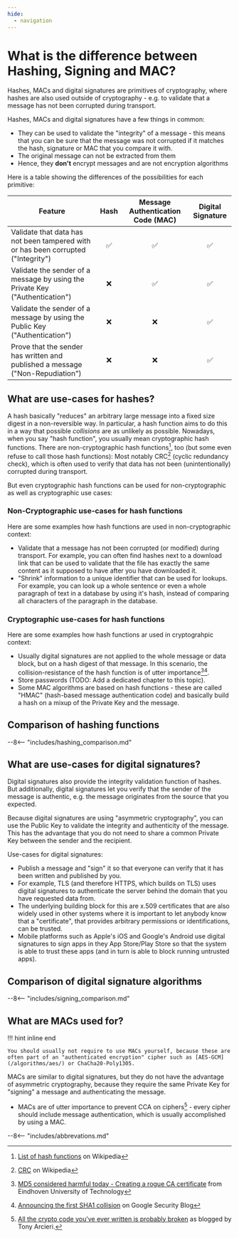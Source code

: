 ```yaml
---
hide:
  - navigation
---
```


# What is the difference between Hashing, Signing and MAC?

Hashes, MACs and digital signatures are primitives of cryptography, where hashes are also used outside of cryptography - e.g. to validate that a message has not been corrupted during transport.

Hashes, MACs and digital signatures have a few things in common:

- They can be used to validate the "integrity" of a message - this means that you can be sure that the message was not corrupted if it matches the hash, signature or MAC that you compare it with.
- The original message can not be extracted from them
- Hence, they __don't__ encrypt messages and are not encryption algorithms

Here is a table showing the differences of the possibilities for each primitive:

|Feature|Hash|Message Authentication Code (MAC)|Digital Signature|
|-------|:--:|:---------------:|:-:|
|Validate that data has not been tampered with or has been corrupted ("Integrity")|✅|✅|✅|
|Validate the sender of a message by using the Private Key ("Authentication")|❌|✅|✅|
|Validate the sender of a message by using the Public Key ("Authentication")|❌|❌|✅|
|Prove that the sender has written and published a message ("Non-Repudiation")|❌|❌|✅|

## What are use-cases for hashes?

A hash basically "reduces" an arbitrary large message into a fixed size digest in a non-reversible way. In particular, a hash function aims to do this in a way that possible _collisions_ are as unlikely as possible. Nowadays, when you say "hash function", you usually mean cryptographic hash functions. There are non-cryptographic hash functions[^1], too (but some even refuse to call those hash functions): Most notably CRC[^2] (cyclic redundancy check), which is often used to verify that data has not been (unintentionally) corrupted during transport.

But even cryptographic hash functions can be used for non-cryptographic as well as cryptographic use cases:

### Non-Cryptographic use-cases for hash functions

Here are some examples how hash functions are used in non-cryptographic context:

- Validate that a message has not been corrupted (or modified) during transport. For example, you can often find hashes next to a download link that can be used to validate that the file has exactly the same content as it supposed to have after you have downloaded it.
- "Shrink" information to a unique identifier that can be used for lookups. For example, you can look up a whole sentence or even a whole paragraph of text in a database by using it's hash, instead of comparing all characters of the paragraph in the database.

### Cryptographic use-cases for hash functions

Here are some examples how hash functions ar used in cryptograhpic context:

- Usually digital signatures are not applied to the whole message or data block, but on a hash digest of that message. In this scenario, the collision-resistance of the hash function is of utter importance[^3][^4].
- Store passwords (TODO: Add a dedicated chapter to this topic).
- Some MAC algorithms are based on hash functions - these are called "HMAC" (hash-based message authentication code) and basically build a hash on a mixup of the Private Key and the message.

## Comparison of hashing functions

--8<-- "includes/hashing_comparison.md"

## What are use-cases for digital signatures?

Digital signatures also provide the integrity validation function of hashes. But additionally, digital signatures let you verify that the sender of the message is authentic, e.g. the message originates from the source that you expected.

Because digital signatures are using "asymmetric cryptography", you can use the Public Key to validate the integrity and authenticity of the message. This has the advantage that you do not need to share a common Private Key between the sender and the recipient.

Use-cases for digital signatures:

- Publish a message and "sign" it so that everyone can verify that it has been written and published by you.
- For example, TLS (and therefore HTTPS, which builds on TLS) uses digital signatures to authenticate the server behind the domain that you have requested data from.
- The underlying building block for this are x.509 certificates that are also widely used in other systems where it is important to let anybody know that a "certificate", that provides arbitrary permissions or identifications, can be trusted.
- Mobile platforms such as Apple's iOS and Google's Android use digital signatures to sign apps in they App Store/Play Store so that the system is able to trust these apps (and in turn is able to block running untrusted apps).

## Comparison of digital signature algorithms

--8<-- "includes/signing_comparison.md"

## What are MACs used for?

!!! hint inline end

    You should usually not require to use MACs yourself, because these are often part of an "authenticated encryption" cipher such as [AES-GCM](/algorithms/aes/) or ChaCha20-Poly1305.

MACs are similar to digital signatures, but they do not have the advantage of asymmetric cryptography, because they require the same Private Key for "signing" a message and authenticating the message.

- MACs are of utter importance to prevent CCA on ciphers[^5] - every cipher should include message authentication, which is usually accomplished by using a MAC.

--8<-- "includes/abbrevations.md"

[^1]: [List of hash functions](https://en.wikipedia.org/wiki/List_of_hash_functions) on Wikipedia
[^2]: [CRC](https://en.wikipedia.org/wiki/Cyclic_redundancy_check) on Wikipedia
[^3]: [MD5 considered harmful today - Creating a rogue CA certificate](https://www.win.tue.nl/hashclash/rogue-ca/) from Eindhoven University of Technology
[^4]: [Announcing the first SHA1 collision](https://security.googleblog.com/2017/02/announcing-first-sha1-collision.html) on Google Security Blog
[^5]: [All the crypto code you’ve ever written is probably broken](https://tonyarcieri.com/all-the-crypto-code-youve-ever-written-is-probably-broken) as blogged by Tony Arcieri.
